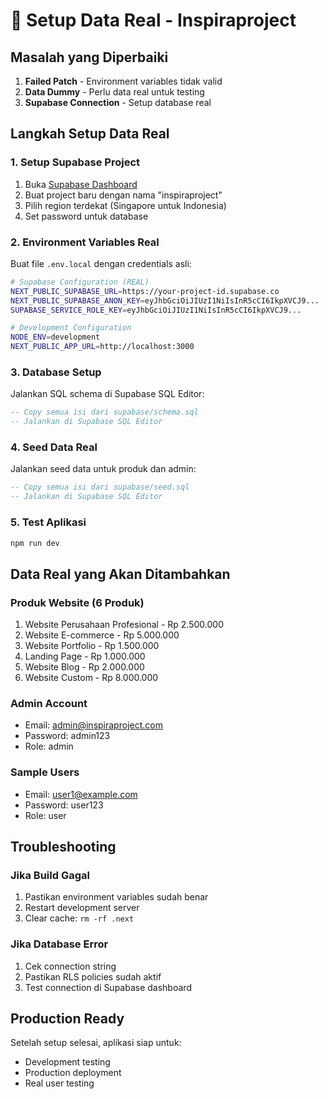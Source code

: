 # 🔧 Setup Data Real - Inspiraproject

## Masalah yang Diperbaiki

1. **Failed Patch** - Environment variables tidak valid
2. **Data Dummy** - Perlu data real untuk testing
3. **Supabase Connection** - Setup database real

## Langkah Setup Data Real

### 1. Setup Supabase Project

1. Buka [Supabase Dashboard](https://supabase.com/dashboard)
2. Buat project baru dengan nama "inspiraproject"
3. Pilih region terdekat (Singapore untuk Indonesia)
4. Set password untuk database

### 2. Environment Variables Real

Buat file `.env.local` dengan credentials asli:

```bash
# Supabase Configuration (REAL)
NEXT_PUBLIC_SUPABASE_URL=https://your-project-id.supabase.co
NEXT_PUBLIC_SUPABASE_ANON_KEY=eyJhbGciOiJIUzI1NiIsInR5cCI6IkpXVCJ9...
SUPABASE_SERVICE_ROLE_KEY=eyJhbGciOiJIUzI1NiIsInR5cCI6IkpXVCJ9...

# Development Configuration
NODE_ENV=development
NEXT_PUBLIC_APP_URL=http://localhost:3000
```

### 3. Database Setup

Jalankan SQL schema di Supabase SQL Editor:

```sql
-- Copy semua isi dari supabase/schema.sql
-- Jalankan di Supabase SQL Editor
```

### 4. Seed Data Real

Jalankan seed data untuk produk dan admin:

```sql
-- Copy semua isi dari supabase/seed.sql
-- Jalankan di Supabase SQL Editor
```

### 5. Test Aplikasi

```bash
npm run dev
```

## Data Real yang Akan Ditambahkan

### Produk Website (6 Produk)
1. Website Perusahaan Profesional - Rp 2.500.000
2. Website E-commerce - Rp 5.000.000
3. Website Portfolio - Rp 1.500.000
4. Landing Page - Rp 1.000.000
5. Website Blog - Rp 2.000.000
6. Website Custom - Rp 8.000.000

### Admin Account
- Email: admin@inspiraproject.com
- Password: admin123
- Role: admin

### Sample Users
- Email: user1@example.com
- Password: user123
- Role: user

## Troubleshooting

### Jika Build Gagal
1. Pastikan environment variables sudah benar
2. Restart development server
3. Clear cache: `rm -rf .next`

### Jika Database Error
1. Cek connection string
2. Pastikan RLS policies sudah aktif
3. Test connection di Supabase dashboard

## Production Ready

Setelah setup selesai, aplikasi siap untuk:
- Development testing
- Production deployment
- Real user testing
